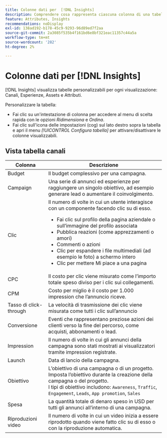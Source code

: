 ```yaml
---
title: Colonne dati per  [!DNL Insights]
description: Comprendere cosa rappresenta ciascuna colonna di una tabella  [!DNL Insights]  in GenStudio per gli addetti al marketing delle prestazioni.
feature: Attributes, Insights
recommendations: noDisplay
exl-id: 138ad192-b178-45c9-9293-96d89ed7f2aa
source-git-commit: 2a3085f535b4f161bd6e8bf321eac11357c44a5a
workflow-type: tm+mt
source-wordcount: '282'
ht-degree: 2%

---
```


# Colonne dati per [!DNL Insights]

[!DNL Insights] visualizza tabelle personalizzabili per ogni visualizzazione: Canali, Esperienze, Assets e Attributi.

Personalizzare la tabella:

- Fai clic su un&#39;intestazione di colonna per accedere al menu di scelta rapida con le opzioni _Ridimensiona_ e _Ordina_.
- Fai clic sull&#39;icona delle impostazioni (cog) sul lato destro sopra la tabella e apri il menu _[!UICONTROL Configura tabella]_ per attivare/disattivare le colonne visualizzabili.

## Vista tabella canali

| Colonna | Descrizione |
| ----------- | ------------ |
| Budget | Il budget complessivo per una campagna. |
| Campaign | Una serie di annunci ed esperienze per raggiungere un singolo obiettivo, ad esempio generare lead o aumentare il coinvolgimento. |
| Clic | Il numero di volte in cui un utente interagisce con un componente facendo clic su di esso.<ul><li>Fai clic sul profilo della pagina aziendale o sull’immagine del profilo associata</li><li>Pubblica reazioni (come apprezzamenti o amori)</li><li>Commenti o azioni</li><li>Clic per espandere i file multimediali (ad esempio le foto) a schermo intero</li><li>Clic per mettere Mi piace a una pagina</li></ul> |
| CPC | Il costo per clic viene misurato come l’importo totale speso diviso per i clic sui collegamenti. |
| CPM | Costo per miglio è il costo per 1.000 impression che l’annuncio riceve. |
| Tasso di click-through | La velocità di trasmissione dei clic viene misurata come tutti i clic sull’annuncio |
| Conversione | Eventi che rappresentano preziose azioni dei clienti verso la fine del percorso, come acquisti, abbonamenti o lead. |
| Impression | Il numero di volte in cui gli annunci della campagna sono stati mostrati ai visualizzatori tramite impression registrate. |
| Launch | Data di lancio della campagna. |
| Obiettivo | L’obiettivo di una campagna o di un progetto. Imposta l’obiettivo durante la creazione della campagna o del progetto.<br>I tipi di obiettivo includono: `Awareness`, `Traffic`, `Engagement`, `Leads`, `App promotion`, `Sales` |
| Spesa | La quantità totale di denaro speso in USD per tutti gli annunci all’interno di una campagna. |
| Riproduzioni video | Il numero di volte in cui un video inizia a essere riprodotto quando viene fatto clic su di esso o con la riproduzione automatica. |
